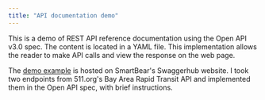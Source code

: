 ```yaml
---
title: "API documentation demo"
---
```


This is a demo of REST API reference documentation using the Open API v3.0 spec. The content is located in a YAML file. This implementation allows the reader to make API calls and view the response on the web page.  

The [demo example](https://app.swaggerhub.com/apis-docs/bennetthub500/511v2/1.0.0) is hosted on SmartBear's Swaggerhub website. I took two endpoints from 511.org's Bay Area Rapid Transit API and implemented them in the Open API spec, with brief instructions.  
